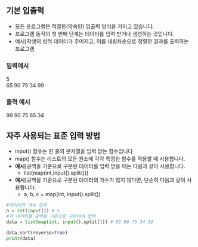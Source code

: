## 기본 입출력
- 모든 프로그램은 적절한(약속된) 입출력 양식을 가지고 있습니다.
- 프로그램 동작의 첫 번째 단계는 데이터를 입력 받거나 생성하는 것입니다.
- 예시)학생의 성적 데이터가 주어지고, 이를 내림차순으로 정렬한 결과를 출력하는 프로그램
### 입력예시
5    
65 90 75 34 99
### 출력 예시
99 90 75 65 34

  
## 자주 사용되는 표준 입력 방법
- input() 함수는 한 줄의 문자열을 입력 받는 함수입니다
- map() 함수는 리스트의 모든 원소에 각각 특정한 함수를 적용할 때 사용합니다.
- **예시**)공백을 기준으로 구분된 데이터를 입력 받을 때는 다음과 같이 사용합니다.
  - list(map(int,input().split()))
- **예시**)공백을 기준으로 구분된 데이터의 개수가 많지 않다면, 단순히 다음과 같이 사용합니다.
  - a, b, c = map(int, input().split())  
```python
#데이터의 개수 입력 
n = int(input()) # 5
#각 데이터를 공백을 기준으로 구분하여 입력 
data = list(map(int, input().split())) # 65 90 75 34 99

data.sort(reverse=True)
print(data)
```
